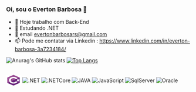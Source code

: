 ### Oi, sou o Everton Barbosa 👋



- 🔭 Hoje trabalho com Back-End
- 🌱 Estudando .NET
- 💬 email evertonbarbosars@gmail.com
- 📫 Pode me contatar via Linkedin : https://www.linkedin.com/in/everton-barbosa-3a7234184/

![Anurag's GitHub stats](https://github-readme-stats.vercel.app/api?username=eveertonrs&show_icons=true&theme=dark)
[![Top Langs](https://github-readme-stats.vercel.app/api/top-langs/?username=eveertonrs&layout=compact&show_icons=true&theme=dark&hide=javascript,html)](https://github.com/eveertonrs/github-readme-stats)

<div style="display: inline_block"><br>
  <img align="center" alt="Csharp" height="30" width="40" src="https://raw.githubusercontent.com/devicons/devicon/master/icons/csharp/csharp-original.svg">
  <img align="center" alt=".NET" height="30" widht="40" src="https://cdn.jsdelivr.net/gh/devicons/devicon/icons/dot-net/dot-net-plain-wordmark.svg">
  <img align="center" alt=".NETCore" height="30" widht="40" src="https://cdn.jsdelivr.net/gh/devicons/devicon/icons/dotnetcore/dotnetcore-original.svg">
  <img align="center" alt="JAVA" height="30" widht="40" src="https://cdn.jsdelivr.net/gh/devicons/devicon/icons/java/java-original.svg">
  <img align="center" alt="JavaScript" height="30" widht="40" src="https://cdn.jsdelivr.net/gh/devicons/devicon/icons/javascript/javascript-original.svg">
  <img align="center" alt="SqlServer" height="30" widht="40" src="https://cdn.jsdelivr.net/gh/devicons/devicon/icons/microsoftsqlserver/microsoftsqlserver-plain-wordmark.svg">
    <img align="center" alt="Oracle" height="30" widht="40" src="https://cdn.jsdelivr.net/gh/devicons/devicon/icons/oracle/oracle-original.svg">
</div>





















